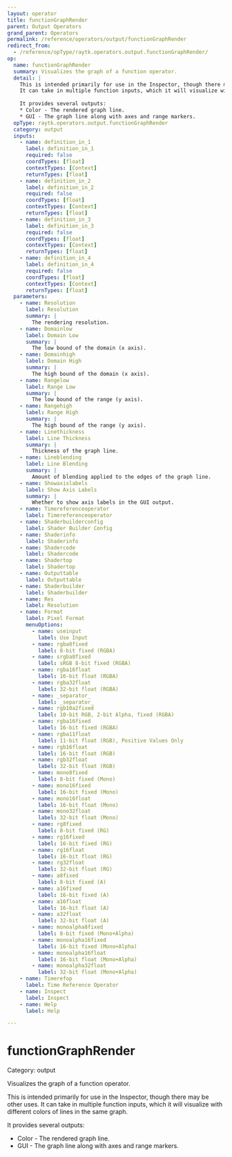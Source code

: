 ```yaml
---
layout: operator
title: functionGraphRender
parent: Output Operators
grand_parent: Operators
permalink: /reference/operators/output/functionGraphRender
redirect_from:
  - /reference/opType/raytk.operators.output.functionGraphRender/
op:
  name: functionGraphRender
  summary: Visualizes the graph of a function operator.
  detail: |
    This is intended primarily for use in the Inspector, though there may be other uses.
    It can take in multiple function inputs, which it will visualize with different colors of lines in the same graph.
    
    It provides several outputs:
    * Color - The rendered graph line.
    * GUI - The graph line along with axes and range markers.
  opType: raytk.operators.output.functionGraphRender
  category: output
  inputs:
    - name: definition_in_1
      label: definition_in_1
      required: false
      coordTypes: [float]
      contextTypes: [Context]
      returnTypes: [float]
    - name: definition_in_2
      label: definition_in_2
      required: false
      coordTypes: [float]
      contextTypes: [Context]
      returnTypes: [float]
    - name: definition_in_3
      label: definition_in_3
      required: false
      coordTypes: [float]
      contextTypes: [Context]
      returnTypes: [float]
    - name: definition_in_4
      label: definition_in_4
      required: false
      coordTypes: [float]
      contextTypes: [Context]
      returnTypes: [float]
  parameters:
    - name: Resolution
      label: Resolution
      summary: |
        The rendering resolution.
    - name: Domainlow
      label: Domain Low
      summary: |
        The low bound of the domain (x axis).
    - name: Domainhigh
      label: Domain High
      summary: |
        The high bound of the domain (x axis).
    - name: Rangelow
      label: Range Low
      summary: |
        The low bound of the range (y axis).
    - name: Rangehigh
      label: Range High
      summary: |
        The high bound of the range (y axis).
    - name: Linethickness
      label: Line Thickness
      summary: |
        Thickness of the graph line.
    - name: Lineblending
      label: Line Blending
      summary: |
        Amount of blending applied to the edges of the graph line.
    - name: Showaxislabels
      label: Show Axis Labels
      summary: |
        Whether to show axis labels in the GUI output.
    - name: Timereferenceoperator
      label: Timereferenceoperator
    - name: Shaderbuilderconfig
      label: Shader Builder Config
    - name: Shaderinfo
      label: Shaderinfo
    - name: Shadercode
      label: Shadercode
    - name: Shadertop
      label: Shadertop
    - name: Outputtable
      label: Outputtable
    - name: Shaderbuilder
      label: Shaderbuilder
    - name: Res
      label: Resolution
    - name: Format
      label: Pixel Format
      menuOptions:
        - name: useinput
          label: Use Input
        - name: rgba8fixed
          label: 8-bit fixed (RGBA)
        - name: srgba8fixed
          label: sRGB 8-bit fixed (RGBA)
        - name: rgba16float
          label: 16-bit float (RGBA)
        - name: rgba32float
          label: 32-bit float (RGBA)
        - name: _separator_
          label: _separator_
        - name: rgb10a2fixed
          label: 10-bit RGB, 2-bit Alpha, fixed (RGBA)
        - name: rgba16fixed
          label: 16-bit fixed (RGBA)
        - name: rgba11float
          label: 11-bit float (RGB), Positive Values Only
        - name: rgb16float
          label: 16-bit float (RGB)
        - name: rgb32float
          label: 32-bit float (RGB)
        - name: mono8fixed
          label: 8-bit fixed (Mono)
        - name: mono16fixed
          label: 16-bit fixed (Mono)
        - name: mono16float
          label: 16-bit float (Mono)
        - name: mono32float
          label: 32-bit float (Mono)
        - name: rg8fixed
          label: 8-bit fixed (RG)
        - name: rg16fixed
          label: 16-bit fixed (RG)
        - name: rg16float
          label: 16-bit float (RG)
        - name: rg32float
          label: 32-bit float (RG)
        - name: a8fixed
          label: 8-bit fixed (A)
        - name: a16fixed
          label: 16-bit fixed (A)
        - name: a16float
          label: 16-bit float (A)
        - name: a32float
          label: 32-bit float (A)
        - name: monoalpha8fixed
          label: 8-bit fixed (Mono+Alpha)
        - name: monoalpha16fixed
          label: 16-bit fixed (Mono+Alpha)
        - name: monoalpha16float
          label: 16-bit float (Mono+Alpha)
        - name: monoalpha32float
          label: 32-bit float (Mono+Alpha)
    - name: Timerefop
      label: Time Reference Operator
    - name: Inspect
      label: Inspect
    - name: Help
      label: Help

---
```


# functionGraphRender

Category: output



Visualizes the graph of a function operator.

This is intended primarily for use in the Inspector, though there may be other uses.
It can take in multiple function inputs, which it will visualize with different colors of lines in the same graph.

It provides several outputs:
* Color - The rendered graph line.
* GUI - The graph line along with axes and range markers.